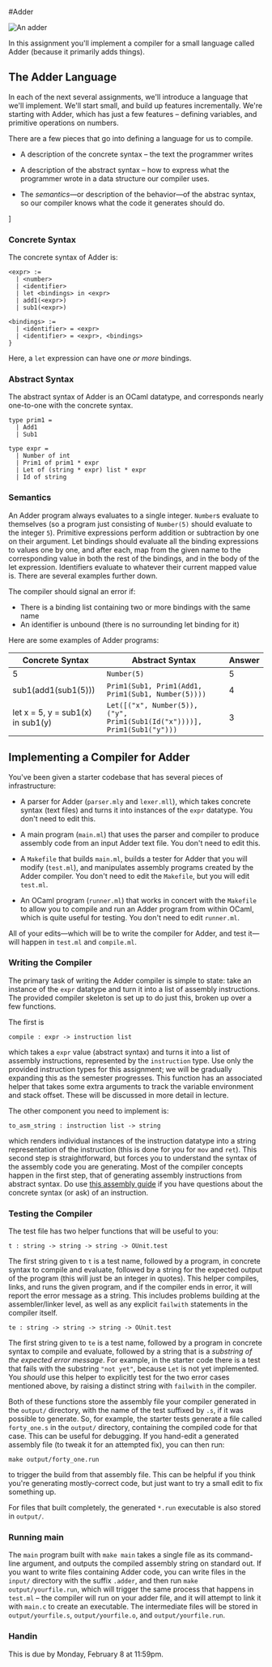 #Adder

![An adder](https://upload.wikimedia.org/wikipedia/commons/2/28/Loch_Shin_adder.JPG)

In this assignment you'll implement a compiler for a small language called
Adder (because it primarily adds things).

## The Adder Language

In each of the next several assignments, we'll introduce a language that we'll
implement.  We'll start small, and build up features incrementally.  We're
starting with Adder, which has just a few features – defining variables, and
primitive operations on numbers.

There are a few pieces that go into defining a language for us to compile.

- A description of the concrete syntax – the text the programmer writes

- A description of the abstract syntax – how to express what the
  programmer wrote in a data structure our compiler uses.

- The _semantics_—or description of the behavior—of the abstrac
  syntax, so our compiler knows what the code it generates should do.

]

### Concrete Syntax

The concrete syntax of Adder is:

```
<expr> :=
  | <number>
  | <identifier>
  | let <bindings> in <expr>
  | add1(<expr>)
  | sub1(<expr>)

<bindings> :=
  | <identifier> = <expr>
  | <identifier> = <expr>, <bindings>
}
```

Here, a `let` expression can have one _or more_ bindings.


### Abstract Syntax


The abstract syntax of Adder is an OCaml datatype, and corresponds nearly
one-to-one with the concrete syntax.

```
type prim1 =
  | Add1
  | Sub1

type expr =
  | Number of int
  | Prim1 of prim1 * expr
  | Let of (string * expr) list * expr
  | Id of string
```


### Semantics

An Adder program always evaluates to a single integer.  `Number`s evaluate to
themselves (so a program just consisting of `Number(5)` should evaluate to the
integer `5`).  Primitive expressions perform addition or subtraction by one on
their argument.  Let bindings should evaluate all the binding expressions to
values one by one, and after each, map from the given name to the
corresponding value in both the rest of the bindings, and in the body of the
let expression.  Identifiers evaluate to whatever their current mapped value
is.  There are several examples further down.

The compiler should signal an error if:

- There is a binding list containing two or more bindings with the same name
- An identifier is unbound (there is no surrounding let binding for it)


Here are some examples of Adder programs:

| Concrete Syntax | Abstract Syntax | Answer |
------------------|-----------------|---------
| 5               | `Number(5)`     | 5      |
| sub1(add1(sub1(5))) | `Prim1(Sub1, Prim1(Add1, Prim1(Sub1, Number(5))))` | 4 |
| let x = 5, y = sub1(x) in sub1(y) | `Let([("x", Number(5)), ("y", Prim1(Sub1(Id("x"))))], Prim1(Sub1("y")))` | 3 |

## Implementing a Compiler for Adder

You've been given a starter codebase that has several pieces of
infrastructure:

- A parser for Adder (`parser.mly` and `lexer.mll`), which takes concrete
  syntax (text files) and turns it into instances of the `expr` datatype.  You
  don't need to edit this.

- A main program (`main.ml`) that uses the parser and compiler to produce
  assembly code from an input Adder text file.  You don't need to edit this.

- A `Makefile` that builds `main.ml`, builds a tester for Adder that you will
  modify (`test.ml`), and manipulates assembly programs created by the Adder
  compiler.  You don't need to edit the `Makefile`, but you will edit
  `test.ml`.

- An OCaml program (`runner.ml`) that works in concert with the `Makefile` to
  allow you to compile and run an Adder program from within OCaml, which is
  quite useful for testing.  You don't need to edit `runner.ml`.

All of your edits—which will be to write the compiler for Adder, and test
it—will happen in `test.ml` and `compile.ml`.

### Writing the Compiler

The primary task of writing the Adder compiler is simple to state: take an
instance of the `expr` datatype and turn it into a list of assembly
instructions.  The provided compiler skeleton is set up to do just this,
broken up over a few functions.

The first is

```
compile : expr -> instruction list
```

which takes a `expr` value (abstract syntax) and turns it into a list of
assembly instructions, represented by the `instruction` type.  Use only the
provided instruction types for this assignment; we will be gradually expanding
this as the semester progresses.  This function has an associated helper that
takes some extra arguments to track the variable environment and stack
offset.  These will be discussed in more detail in lecture.

The other component you need to implement is:

```
to_asm_string : instruction list -> string
```

which renders individual instances of the instruction datatype into a string
representation of the instruction (this is done for you for `mov` and `ret`).
This second step is straightforward, but forces you to understand the syntax
of the assembly code you are generating.  Most of the compiler concepts happen
in the first step, that of generating assembly instructions from abstract
syntax.  Do use [this assembly
guide](http://www.cs.virginia.edu/~evans/cs216/guides/x86.html) if you have
questions about the concrete syntax (or ask) of an instruction.

### Testing the Compiler

The test file has two helper functions that will be useful to you:

```
t : string -> string -> string -> OUnit.test
```

The first string given to `t` is a test name, followed by a program, in
concrete syntax to compile and evaluate, followed by a string for the expected
output of the program (this will just be an integer in quotes).  This helper
compiles, links, and runs the given program, and if the compiler ends in
error, it will report the error message as a string.  This includes problems
building at the assembler/linker level, as well as any explicit `failwith`
statements in the compiler itself.


```
te : string -> string -> string -> OUnit.test
```

The first string given to `te` is a test name, followed by a program in
concrete syntax to compile and evaluate, followed by a string that is a
_substring of the expected error message_.  For example, in the starter code
there is a test that fails with the substring `"not yet"`, because `Let` is
not yet implemented.  You _should_ use this helper to explicitly test for the
two error cases mentioned above, by raising a distinct string with `failwith`
in the compiler.

Both of these functions store the assembly file your compiler generated in the
`output/` directory, with the name of the test suffixed by `.s`, if it was
possible to generate.  So, for example, the starter tests generate a file
called `forty_one.s` in the `output/` directory, containing the compiled code
for that case.  This can be useful for debugging.  If you hand-edit a
generated assembly file (to tweak it for an attempted fix), you can then run:

```
make output/forty_one.run
```

to trigger the build from that assembly file.  This can be helpful if you
think you're generating mostly-correct code, but just want to try a small edit
to fix something up.

For files that built completely, the generated `*.run` executable is also
stored in `output/`.

### Running main

The `main` program built with `make main` takes a single file as its
command-line argument, and outputs the compiled assembly string on standard
out.  If you want to write files containing Adder code, you can write files in
the `input/` directory with the suffix `.adder`, and then run `make
output/yourfile.run`, which will trigger the same process that happens in
`test.ml` – the compiler will run on your adder file, and it will attempt to
link it with `main.c` to create an executable.  The intermediate files will be
stored in `output/yourfile.s`, `output/yourfile.o`, and `output/yourfile.run`.


### Handin

This is due by Monday, February 8 at 11:59pm.

